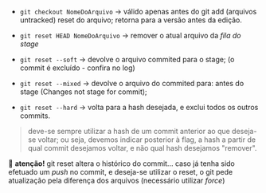 - ``git checkout NomeDoArquivo`` -> válido apenas antes do git add (arquivos untracked) reset do arquivo; retorna para a versão antes da edição.

- ``git reset HEAD NomeDoArquivo`` -> remover o atual arquivo da *fila do stage*

- ``git reset --soft`` -> devolve o arquivo commited para o stage;
	(o commit é excluído - confira no log)
- ``git reset --mixed`` -> devolve o arquivo do commited para: antes do stage (Changes not stage for commit);
- ``git reset --hard`` -> volta para a hash desejada, e exclui todos os outros commits.

> deve-se sempre utilizar a hash de um commit anterior ao que deseja-se voltar; ou seja, devemos indicar posterior à flag, a hash a partir de qual commit desejamos voltar, e não qual hash desejamos "remover".

🚨 **atenção!** git reset altera o histórico do commit... 
caso já tenha sido efetuado um *push* no commit, e deseja-se utilizar o reset, o git pede atualização pela diferença dos arquivos (necessário utilizar *force*)